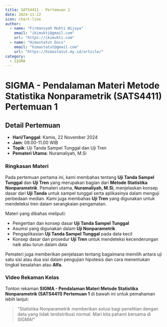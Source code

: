 ```yaml
--- 
title: SATS4411 - Pertemuan 1
date: 2024-11-22
icon: chart-line
author:
  - name: "Firmansyah Mukti Wijaya"
    email: "ikimukti@gmail.com"
    url: "https://ikimukti.com"
  - name: "Himastatut Docs"
    email: "himastatut@gmail.com"
    url: "https://himastatut.my.id/article/"
category:
  - SIGMA
--- 
```


# SIGMA - Pendalaman Materi Metode Statistika Nonparametrik (SATS4411) Pertemuan 1

## Detail Pertemuan

- **Hari/Tanggal**: Kamis, 22 November 2024
- **Jam**: 09.00-11.00 WIB
- **Topik**: Uji Tanda Sampel Tunggal dan Uji Tren
- **Pemateri Utama**: Nuramaliyah, M.Si

### Ringkasan Materi
Pada pertemuan pertama ini, kami membahas tentang **Uji Tanda Sampel Tunggal** dan **Uji Tren** yang merupakan bagian dari **Metode Statistika Nonparametrik**. Pemateri utama, **Nuramaliyah, M.Si**, menjelaskan konsep dasar dari **Uji Tanda** untuk sampel tunggal serta aplikasinya dalam menguji perbedaan median. Kami juga membahas **Uji Tren** yang digunakan untuk mendeteksi tren dalam serangkaian pengamatan.

Materi yang dibahas meliputi:
- Pengertian dan konsep dasar **Uji Tanda Sampel Tunggal**
- Asumsi yang digunakan dalam **Uji Nonparametrik**
- Pengaplikasian **Uji Tanda Sampel Tunggal** pada data kecil
- Konsep dasar dan prosedur **Uji Tren** untuk mendeteksi kecenderungan naik atau turun dalam data

Pemateri juga memberikan penjelasan tentang bagaimana memilih antara uji satu sisi atau dua sisi dalam pengujian hipotesis dan cara menentukan tingkat kesalahan atau **Alfa**.

### Video Rekaman Kelas
Tonton rekaman **SIGMA - Pendalaman Materi Metode Statistika Nonparametrik (SATS4411) Pertemuan 1** di bawah ini untuk pemahaman lebih lanjut:

<VidStack
  src="https://www.youtube.com/watch?v=LAdolb33FeU"
  title="SIGMA - Pendalaman Materi Metode Statistika Nonparametrik (SATS4411) Pertemuan 1"
/>

> "Statistika Nonparametrik memberikan solusi bagi penelitian dengan data yang tidak terdistribusi normal. Mari kita pahami bersama di SIGMA!"
